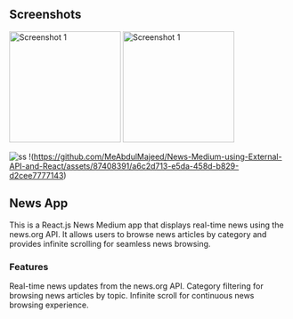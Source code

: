 ## Screenshots

<img src="[ss](https://github.com/MeAbdulMajeed/News-Medium-using-External-API-and-React/assets/87408391/c1e716a1-e3c1-4b9c-87e3-17ed8e6f2556)" alt="Screenshot 1" width="200" height="200">
<img src="(https://github.com/MeAbdulMajeed/News-Medium-using-External-API-and-React/assets/87408391/a6c2d713-e5da-458d-b829-d2cee7777143)" alt="Screenshot 1" width="200" height="200">

![ss](https://github.com/MeAbdulMajeed/News-Medium-using-External-API-and-React/assets/87408391/c1e716a1-e3c1-4b9c-87e3-17ed8e6f2556)
!(https://github.com/MeAbdulMajeed/News-Medium-using-External-API-and-React/assets/87408391/a6c2d713-e5da-458d-b829-d2cee7777143)

## News App

This is a React.js News Medium app that displays real-time news using the news.org API. It allows users to browse news articles by category and provides infinite scrolling for seamless news browsing.

### Features

Real-time news updates from the news.org API.
Category filtering for browsing news articles by topic.
Infinite scroll for continuous news browsing experience.
